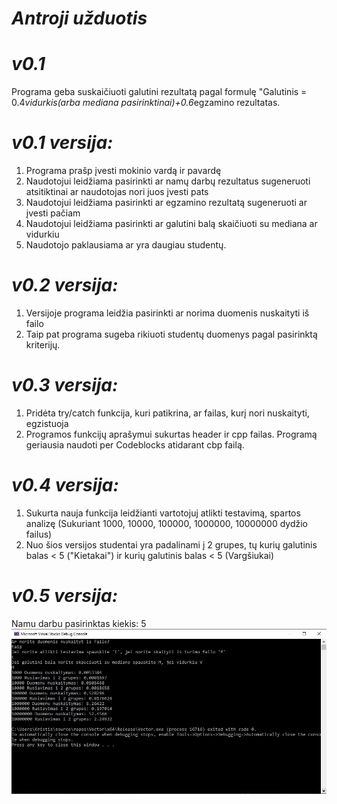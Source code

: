 # ***Antroji užduotis*** 
# ***v0.1*** 
Programa geba suskaičiuoti galutini rezultatą pagal formulę "Galutinis = 0.4*vidurkis(arba mediana pasirinktinai)+0.6*egzamino rezultatas.
# ***v0.1 versija:***
1) Programa prašp įvesti mokinio vardą ir pavardę
2) Naudotojui leidžiama pasirinkti ar namų darbų rezultatus sugeneruoti atsitiktinai ar naudotojas nori juos įvesti pats
3) Naudotojui leidžiama pasirinkti ar egzamino rezultatą sugeneruoti ar įvesti pačiam
4) Naudotojui leidžiama pasirinkti ar galutini balą skaičiuoti su mediana ar vidurkiu
5) Naudotojo paklausiama ar yra daugiau studentų.
# ***v0.2 versija:***
1) Versijoje programa leidžia pasirinkti ar norima duomenis nuskaityti iš failo
2) Taip pat programa sugeba rikiuoti studentų duomenys pagal pasirinktą kriterijų.
# ***v0.3 versija:***
1) Pridėta try/catch funkcija, kuri patikrina, ar failas, kurį nori nuskaityti, egzistuoja
2) Programos funkcijų aprašymui sukurtas header ir cpp failas.
Programą geriausia naudoti per Codeblocks atidarant cbp failą.
# ***v0.4 versija:***
1) Sukurta nauja funkcija leidžianti vartotojuj atlikti testavimą, spartos analizę (Sukuriant 1000, 10000, 100000, 1000000, 10000000 dydžio failus)
2) Nuo šios versijos studentai yra padalinami į 2 grupes, tų kurių galutinis balas < 5 ("Kietakai") ir kurių galutinis balas < 5 (Vargšiukai)
# ***v0.5 versija:***
Namu darbu pasirinktas kiekis: 5
![](Vector/vector.JPG)
